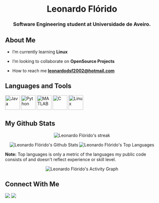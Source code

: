 <h1 align="center">Leonardo Flórido</h1>
<h3 align="center">Software Engineering student at Universidade de Aveiro.</h3>

## About Me

* I’m currently learning **Linux**

* I’m looking to collaborate on **OpenSource Projects**

* How to reach me **leonardodsf2002@hotmail.com**

## Languages and Tools

<p align="left"> 
    <a href="https://www.java.com" target="_blank"><img src="https://img.icons8.com/color/48/000000/java-coffee-cup-logo.png" alt="Java" width="48" height="48"/></a>
    <a href="https://www.python.org" target="_blank"><img src="https://img.icons8.com/color/48/000000/python.png" alt="Python" width="48" height="48"/></a> 
    <a href="https://www.mathworks.com/" target="_blank"><img src="https://img.icons8.com/fluency/48/000000/matlab.png" alt="MATLAB" width="48" height="48"/></a> 
    <a href="https://www.cprogramming.com/" target="_blank"><img src="https://img.icons8.com/color/48/000000/c-programming.png" alt="C" width="48" height="48"/></a>
    <a href="https://www.linux.org/" target="_blank"><img src="https://img.icons8.com/color/48/000000/linux--v1.png" alt="Linux" width="48" height="48"/></a>
</p>

## My Github Stats

<p align="center">
  <img title="🔥 Get streak stats for your profile at git.io/streak-stats" alt="Leonardo Flórido's streak" src="https://github-readme-streak-stats.herokuapp.com/?user=leo-dsf&theme=react&hide_border=true&stroke=0000&background=0D1117"/>
</p>

<p align="center">
  <img alt="Leonardo Flórido's Github Stats" src="https://github-readme-stats.vercel.app/api?username=leo-dsf&show_icons=true&count_private=true&theme=react&hide_border=true&bg_color=0D1117" />
  <img alt="Leonardo Flórido's Top Languages" src="https://github-readme-stats.vercel.app/api/top-langs/?username=leo-dsf&langs_count=8&count_private=true&layout=compact&theme=react&hide_border=true&bg_color=0D1117" />
</p>

<b>Note:</b> Top languages is only a metric of the languages my public code consists of and doesn't reflect experience or skill level.

<p align="center">
  <img alt="Leonardo Flórido's Activity Graph" src="https://activity-graph.herokuapp.com/graph?username=leo-dsf&bg_color=0D1117&color=5BCDEC&line=5BCDEC&point=FFFFFF&hide_border=true"/>
</p>

## Connect With Me
<p align="left">
<a href = "https://twitter.com/leonardo_dsf"><img src="https://img.icons8.com/fluent/48/000000/twitter.png"/></a>
<a href = "https://www.instagram.com/leonardodsf/"><img src="https://img.icons8.com/fluency/48/000000/instagram-new.png"/></a>
</p>
